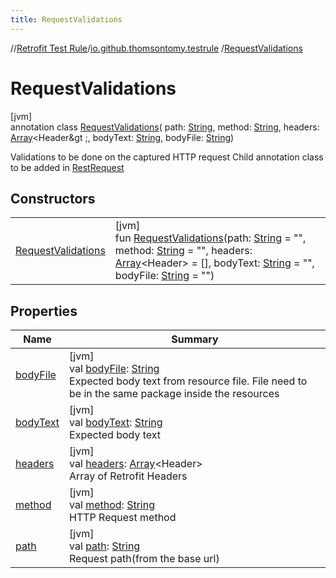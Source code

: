 ```yaml
---
title: RequestValidations
---
```

//[Retrofit Test Rule](../../../index.html)/[io.github.thomsontomy.testrule](../index.html)
/[RequestValidations](index.html)

# RequestValidations

[jvm]\
annotation class [RequestValidations](index.html)(
path: [String](https://kotlinlang.org/api/latest/jvm/stdlib/kotlin/-string/index.html),
method: [String](https://kotlinlang.org/api/latest/jvm/stdlib/kotlin/-string/index.html),
headers: [Array](https://kotlinlang.org/api/latest/jvm/stdlib/kotlin/-array/index.html)&lt;Header&gt
;, bodyText: [String](https://kotlinlang.org/api/latest/jvm/stdlib/kotlin/-string/index.html),
bodyFile: [String](https://kotlinlang.org/api/latest/jvm/stdlib/kotlin/-string/index.html))

Validations to be done on the captured HTTP request Child annotation class to be added
in [RestRequest](../-rest-request/index.html)

## Constructors

| | |
|---|---|
| [RequestValidations](-request-validations.html) | [jvm]<br>fun [RequestValidations](-request-validations.html)(path: [String](https://kotlinlang.org/api/latest/jvm/stdlib/kotlin/-string/index.html) = "", method: [String](https://kotlinlang.org/api/latest/jvm/stdlib/kotlin/-string/index.html) = "", headers: [Array](https://kotlinlang.org/api/latest/jvm/stdlib/kotlin/-array/index.html)&lt;Header&gt; = [], bodyText: [String](https://kotlinlang.org/api/latest/jvm/stdlib/kotlin/-string/index.html) = "", bodyFile: [String](https://kotlinlang.org/api/latest/jvm/stdlib/kotlin/-string/index.html) = "") |

## Properties

| Name | Summary |
|---|---|
| [bodyFile](body-file.html) | [jvm]<br>val [bodyFile](body-file.html): [String](https://kotlinlang.org/api/latest/jvm/stdlib/kotlin/-string/index.html)<br>Expected body text from resource file. File need to be in the same package inside the resources |
| [bodyText](body-text.html) | [jvm]<br>val [bodyText](body-text.html): [String](https://kotlinlang.org/api/latest/jvm/stdlib/kotlin/-string/index.html)<br>Expected body text |
| [headers](headers.html) | [jvm]<br>val [headers](headers.html): [Array](https://kotlinlang.org/api/latest/jvm/stdlib/kotlin/-array/index.html)&lt;Header&gt;<br>Array of Retrofit Headers |
| [method](method.html) | [jvm]<br>val [method](method.html): [String](https://kotlinlang.org/api/latest/jvm/stdlib/kotlin/-string/index.html)<br>HTTP Request method |
| [path](path.html) | [jvm]<br>val [path](path.html): [String](https://kotlinlang.org/api/latest/jvm/stdlib/kotlin/-string/index.html)<br>Request path(from the base url) |

